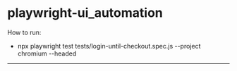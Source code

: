 # playwright-ui_automation

How to run:
- npx playwright test tests/login-until-checkout.spec.js --project chromium --headed

__________________________________________________________________________________________